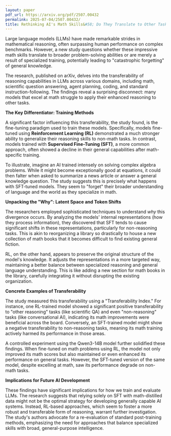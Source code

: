 ```yaml
---
layout: paper
pdf_url: https://arxiv.org/pdf/2507.00432
permalink: 2025-07-04/2507.00432/
title: Rethinking AI's Math Skills&#58; Do They Translate to Other Tasks?
---
```




Large language models (LLMs) have made remarkable strides in mathematical reasoning, often surpassing human performance on complex benchmarks. However, a new study questions whether these impressive math skills translate to broader problem-solving abilities or are merely a result of specialized training, potentially leading to "catastrophic forgetting" of general knowledge.

The research, published on arXiv, delves into the transferability of reasoning capabilities in LLMs across various domains, including math, scientific question answering, agent planning, coding, and standard instruction-following. The findings reveal a surprising disconnect: many models that excel at math struggle to apply their enhanced reasoning to other tasks.

**The Key Differentiator: Training Methods**

A significant factor influencing this transferability, the study found, is the fine-tuning paradigm used to train these models. Specifically, models fine-tuned using **Reinforcement Learning (RL)** demonstrated a much stronger ability to generalize their reasoning skills to non-math tasks. In contrast, models trained with **Supervised Fine-Tuning (SFT)**, a more common approach, often showed a decline in their general capabilities after math-specific training.

To illustrate, imagine an AI trained intensely on solving complex algebra problems. While it might become exceptionally good at equations, it could then falter when asked to summarize a news article or answer a general knowledge question. The study suggests this is precisely what happens with SFT-tuned models. They seem to "forget" their broader understanding of language and the world as they specialize in math.

**Unpacking the "Why": Latent Space and Token Shifts**

The researchers employed sophisticated techniques to understand *why* this divergence occurs. By analyzing the models' internal representations (how they process information), they discovered that SFT tends to cause significant shifts in these representations, particularly for non-reasoning tasks. This is akin to reorganizing a library so drastically to house a new collection of math books that it becomes difficult to find existing general fiction.

RL, on the other hand, appears to preserve the original structure of the model's knowledge. It adjusts the representations in a more targeted way, maintaining a better balance between specialized reasoning and general language understanding. This is like adding a new section for math books in the library, carefully integrating it without disrupting the existing organization.

**Concrete Examples of Transferability**

The study measured this transferability using a "Transferability Index." For instance, one RL-trained model showed a significant positive transferability to "other reasoning" tasks (like scientific QA) and even "non-reasoning" tasks (like conversational AI), indicating its math improvements were beneficial across the board. Conversely, an SFT-trained model might show a negative transferability to non-reasoning tasks, meaning its math training actively harmed its performance in those areas.

A controlled experiment using the Qwen3-14B model further solidified these findings. When fine-tuned on math problems using RL, the model not only improved its math scores but also maintained or even enhanced its performance on general tasks. However, the SFT-tuned version of the same model, despite excelling at math, saw its performance degrade on non-math tasks.

**Implications for Future AI Development**

These findings have significant implications for how we train and evaluate LLMs. The research suggests that relying solely on SFT with math-distilled data might not be the optimal strategy for developing generally capable AI systems. Instead, RL-based approaches, which seem to foster a more robust and transferable form of reasoning, warrant further investigation. The study's authors advocate for a re-evaluation of standard post-training methods, emphasizing the need for approaches that balance specialized skills with broad, general-purpose intelligence.